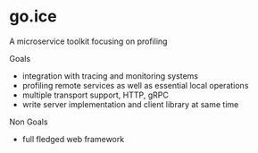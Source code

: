 # go.ice

A microservice toolkit focusing on profiling

Goals

- integration with tracing and monitoring systems
- profiling remote services as well as essential local operations
- multiple transport support, HTTP, gRPC
- write server implementation and client library at same time

Non Goals

- full fledged web framework
